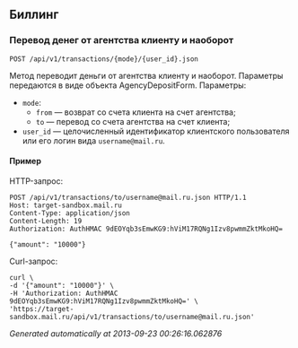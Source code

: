 ## Биллинг


### Перевод денег от агентства клиенту и наоборот
`POST /api/v1/transactions/{mode}/{user_id}.json`

Метод переводит деньги от агентства клиенту и наоборот. Параметры передаются
в виде объекта AgencyDepositForm. Параметры:

* `mode`:
    + `from` — возврат со счета клиента на счет агентства;
    + `to` — перевод со счета агентства на счет клиента;
* `user_id` — целочисленный идентификатор клиентского пользователя или его
логин вида `username@mail.ru`.

#### Пример

HTTP-запрос:

    POST /api/v1/transactions/to/username@mail.ru.json HTTP/1.1
    Host: target-sandbox.mail.ru
    Content-Type: application/json
    Content-Length: 19
    Authorization: AuthHMAC 9dEOYqb3sEmwKG9:hViM17RQNg1Izv8pwmmZktMkoHQ=

    {"amount": "10000"}

Curl-запрос:

    curl \
    -d '{"amount": "10000"}' \
    -H 'Authorization: AuthHMAC 9dEOYqb3sEmwKG9:hViM17RQNg1Izv8pwmmZktMkoHQ=' \
    'https://target-sandbox.mail.ru/api/v1/transactions/to/username@mail.ru.json'

*Generated automatically at 2013-09-23 00:26:16.062876*